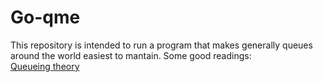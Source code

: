 # Go-qme
This repository is intended to run a program that makes generally queues around
the world easiest to mantain.
Some good readings:  
[Queueing theory](http://personales.upv.es/jpgarcia/LinkedDocuments/Teoriadecolasdoc.pdf)
